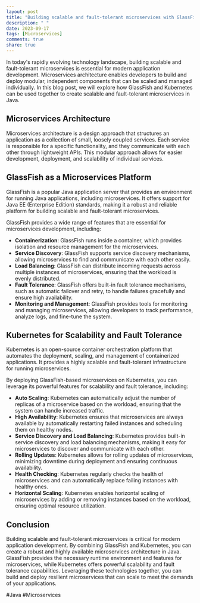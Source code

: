 ```yaml
---
layout: post
title: "Building scalable and fault-tolerant microservices with GlassFish and Kubernetes in Java."
description: " "
date: 2023-09-17
tags: [Microservices]
comments: true
share: true
---
```


In today's rapidly evolving technology landscape, building scalable and fault-tolerant microservices is essential for modern application development. Microservices architecture enables developers to build and deploy modular, independent components that can be scaled and managed individually. In this blog post, we will explore how GlassFish and Kubernetes can be used together to create scalable and fault-tolerant microservices in Java.

## Microservices Architecture

Microservices architecture is a design approach that structures an application as a collection of small, loosely coupled services. Each service is responsible for a specific functionality, and they communicate with each other through lightweight APIs. This modular approach allows for easier development, deployment, and scalability of individual services.

## GlassFish as a Microservices Platform

GlassFish is a popular Java application server that provides an environment for running Java applications, including microservices. It offers support for Java EE (Enterprise Edition) standards, making it a robust and reliable platform for building scalable and fault-tolerant microservices.

GlassFish provides a wide range of features that are essential for microservices development, including:

- **Containerization**: GlassFish runs inside a container, which provides isolation and resource management for the microservices.
- **Service Discovery**: GlassFish supports service discovery mechanisms, allowing microservices to find and communicate with each other easily.
- **Load Balancing**: GlassFish can distribute incoming requests across multiple instances of microservices, ensuring that the workload is evenly distributed.
- **Fault Tolerance**: GlassFish offers built-in fault tolerance mechanisms, such as automatic failover and retry, to handle failures gracefully and ensure high availability.
- **Monitoring and Management**: GlassFish provides tools for monitoring and managing microservices, allowing developers to track performance, analyze logs, and fine-tune the system.

## Kubernetes for Scalability and Fault Tolerance

Kubernetes is an open-source container orchestration platform that automates the deployment, scaling, and management of containerized applications. It provides a highly scalable and fault-tolerant infrastructure for running microservices.

By deploying GlassFish-based microservices on Kubernetes, you can leverage its powerful features for scalability and fault tolerance, including:

- **Auto Scaling**: Kubernetes can automatically adjust the number of replicas of a microservice based on the workload, ensuring that the system can handle increased traffic.
- **High Availability**: Kubernetes ensures that microservices are always available by automatically restarting failed instances and scheduling them on healthy nodes.
- **Service Discovery and Load Balancing**: Kubernetes provides built-in service discovery and load balancing mechanisms, making it easy for microservices to discover and communicate with each other.
- **Rolling Updates**: Kubernetes allows for rolling updates of microservices, minimizing downtime during deployment and ensuring continuous availability.
- **Health Checking**: Kubernetes regularly checks the health of microservices and can automatically replace failing instances with healthy ones.
- **Horizontal Scaling**: Kubernetes enables horizontal scaling of microservices by adding or removing instances based on the workload, ensuring optimal resource utilization.

## Conclusion

Building scalable and fault-tolerant microservices is critical for modern application development. By combining GlassFish and Kubernetes, you can create a robust and highly available microservices architecture in Java. GlassFish provides the necessary runtime environment and features for microservices, while Kubernetes offers powerful scalability and fault tolerance capabilities. Leveraging these technologies together, you can build and deploy resilient microservices that can scale to meet the demands of your applications.

#Java #Microservices